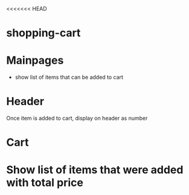 <<<<<<< HEAD

# shopping-cart

# Mainpages

- show list of items that can be added to cart

# Header

Once item is added to cart, display on header as number

# Cart

# Show list of items that were added with total price
